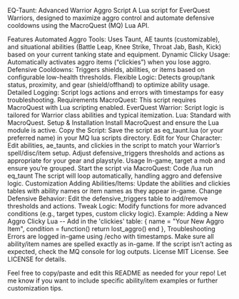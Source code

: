 EQ-Taunt: Advanced Warrior Aggro Script
A Lua script for EverQuest Warriors, designed to maximize aggro control and automate defensive cooldowns using the MacroQuest (MQ) Lua API.

Features
Automated Aggro Tools: Uses Taunt, AE taunts (customizable), and situational abilities (Battle Leap, Knee Strike, Throat Jab, Bash, Kick) based on your current tanking state and equipment.
Dynamic Clicky Usage: Automatically activates aggro items (“clickies”) when you lose aggro.
Defensive Cooldowns: Triggers shields, abilities, or items based on configurable low-health thresholds.
Flexible Logic: Detects group/tank status, proximity, and gear (shield/offhand) to optimize ability usage.
Detailed Logging: Script logs actions and errors with timestamps for easy troubleshooting.
Requirements
MacroQuest: This script requires MacroQuest with Lua scripting enabled.
EverQuest Warrior: Script logic is tailored for Warrior class abilities and typical itemization.
Lua: Standard with MacroQuest.
Setup & Installation
Install MacroQuest and ensure the Lua module is active.
Copy the Script: Save the script as eq_taunt.lua (or your preferred name) in your MQ lua scripts directory.
Edit for Your Character:
Edit abilities, ae_taunts, and clickies in the script to match your Warrior’s spell/disc/item setup.
Adjust defensive_triggers thresholds and actions as appropriate for your gear and playstyle.
Usage
In-game, target a mob and ensure you’re grouped.
Start the script via MacroQuest:
Code
/lua run eq_taunt
The script will loop automatically, handling aggro and defensive logic.
Customization
Adding Abilities/Items:
Update the abilities and clickies tables with ability names or item names as they appear in-game.
Change Defensive Behavior:
Edit the defensive_triggers table to add/remove thresholds and actions.
Tweak Logic:
Modify functions for more advanced conditions (e.g., target types, custom clicky logic).
Example: Adding a New Aggro Clicky
Lua
-- Add in the 'clickies' table:
{ name = "Your New Aggro Item", condition = function() return lost_aggro() end },
Troubleshooting
Errors are logged in-game using /echo with timestamps.
Make sure all ability/item names are spelled exactly as in-game.
If the script isn’t acting as expected, check the MQ console for log outputs.
License
MIT License. See LICENSE for details.

Feel free to copy/paste and edit this README as needed for your repo! Let me know if you want to include specific ability/item examples or further customization tips.


